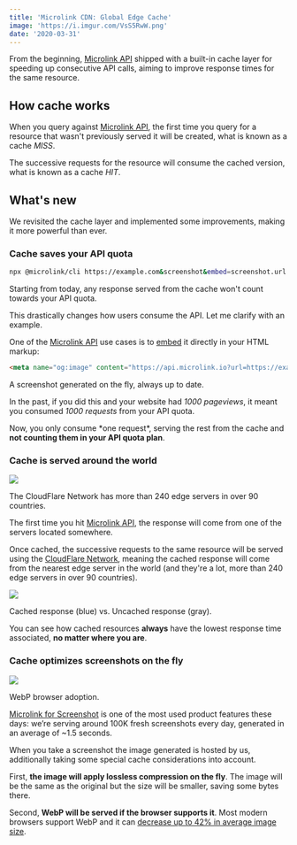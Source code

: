 ```yaml
---
title: 'Microlink CDN: Global Edge Cache'
image: 'https://i.imgur.com/VsS5RwW.png'
date: '2020-03-31'
---
```


From the beginning, [Microlink API](/docs/api/getting-started/overview) shipped with a built-in cache layer for speeding up consecutive API calls, aiming to improve response times for the same resource.

## How cache works

When you query against [Microlink API](/docs/api/getting-started/overview), the first time you query for a resource that wasn't previously served it will be created, what is known as a cache *MISS*.

The successive requests for the resource will consume the cached version, what is known as a cache *HIT*.

## What's new

We revisited the cache layer and implemented some improvements, making it more powerful than ever.

### Cache saves your API quota

```bash
npx @microlink/cli https://example.com&screenshot&embed=screenshot.url
```

Starting from today, any response served from the cache won't count towards your API quota.

This drastically changes how users consume the API. Let me clarify with an example.

One of the [Microlink API](/docs/api/getting-started/overview) use cases is to [embed](/docs/api/parameters/embed) it directly in your HTML markup:

```html
<meta name="og:image" content="https://api.microlink.io?url=https://example.com&screenshot&embed=screenshot.url">
```

<Figcaption>A screenshot generated on the fly, always up to date.</Figcaption>

In the past, if you did this and your website had *1000 pageviews*, it meant you consumed *1000 requests* from your API quota.

Now, you only consume \*one request\*, serving the rest from the cache and **not counting them in your API quota plan**.

### Cache is served around the world

![](https://blog-cloudflare-com-assets.storage.googleapis.com/2019/08/image1-3.png)

<Figcaption>The CloudFlare Network has more than 240 edge servers in over 90 countries.</Figcaption>

The first time you hit [Microlink API](/docs/api/getting-started/overview), the response will come from one of the servers located somewhere.

Once cached, the successive requests to the same resource will be served using the [CloudFlare Network](https://www.cloudflare.com/network), meaning the cached response will come from the nearest edge server in the world (and they're a lot, more than 240 edge servers in over 90 countries).

![](https://i.imgur.com/VsS5RwW.png)

<Figcaption>Cached response (blue) vs. Uncached response (gray).</Figcaption>

You can see how cached resources **always** have the lowest response time associated, **no matter where you are**.

### Cache optimizes screenshots on the fly

![](https://caniuse.bitsofco.de/image/webp.png)

<Figcaption>WebP browser adoption.</Figcaption>

[Microlink for Screenshot](/screenshot) is one of the most used product features these days: we’re serving around 100K fresh screenshots every day, generated in an average of ~1.5 seconds.

When you take a screenshot the image generated is hosted by us, additionally taking some special cache considerations into account.

First, **the image will apply lossless compression on the fly**. The image will be the same as the original but the size will be smaller, saving some bytes there.

Second, **WebP will be served if the browser supports it**. Most modern browsers support WebP and it can [decrease up to 42% in average image size](https://www.keycdn.com/support/png-to-webp).
